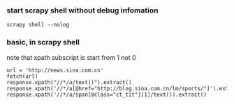 ### start scrapy shell without debug infomation
```
scrapy shell --nolog
```

### basic, in scrapy shell
note that xpath subscript is start from 1 not 0
```
url = 'http://news.sina.com.cn'
fetch(url)
response.xpath("//*/a/text()").extract()
response.xpath('//*/a[@href="http://blog.sina.com.cn/lm/sports/"]').extract()
response.xpath('//*/a/span[@class="ct_tit"][1]/text()).extract()
```
